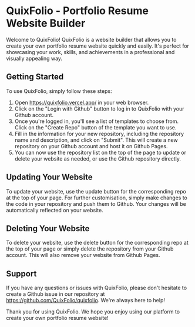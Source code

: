# QuixFolio - Portfolio Resume Website Builder

Welcome to QuixFolio! QuixFolio is a website builder that allows you to create your own portfolio resume website quickly and easily. It's perfect for showcasing your work, skills, and achievements in a professional and visually appealing way.

## Getting Started

To use QuixFolio, simply follow these steps:

1. Open https://quixfolio.vercel.app/ in your web browser.
2. Click on the "Login with Github" button to log in to QuixFolio with your Github account.
3. Once you're logged in, you'll see a list of templates to choose from. Click on the "Create Repo" button of the template you want to use.
4. Fill in the information for your new repository, including the repository name and description, and click on "Submit". This will create a new repository on your Github account and host it on Github Pages.
5. You can now use the repository list on the top of the page to update or delete your website as needed, or use the Github repository directly.

## Updating Your Website

To update your website, use the update button for the corresponding repo at the top of your page. For further customisation, simply make changes to the code in your repository and push them to Github. Your changes will be automatically reflected on your website.

## Deleting Your Website

To delete your website, use the delete button for the corresponding repo at the top of your page or simply delete the repository from your Github account. This will also remove your website from Github Pages.

## Support

If you have any questions or issues with QuixFolio, please don't hesitate to create a Github issue in our repository at https://github.com/QuixFolio/quixfolio. We're always here to help!

Thank you for using QuixFolio. We hope you enjoy using our platform to create your own portfolio resume website!
